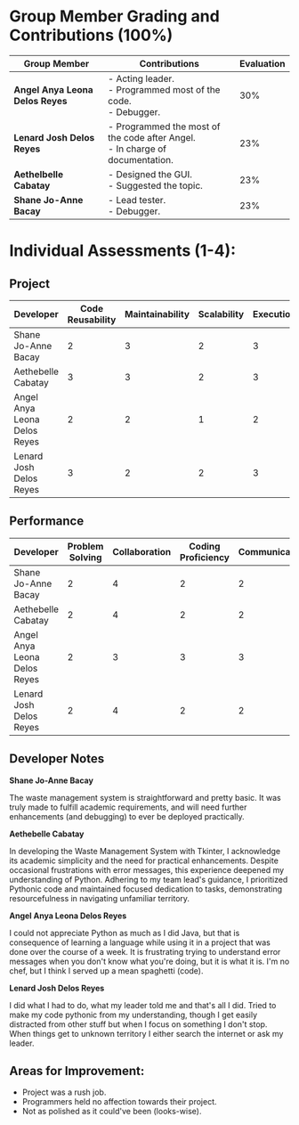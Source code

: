 
# Group Member Grading and Contributions (100%)

| **Group Member**                                | **Contributions**                               | **Evaluation** |
| ------------------------------------------------- | ----------------------------------------------- | --------------- |
| **Angel Anya Leona Delos Reyes** | - Acting leader. <br/> - Programmed most of the code. <br/> - Debugger. | 30% |
| **Lenard Josh Delos Reyes** | - Programmed the most of the code after Angel. <br/> - In charge of documentation. | 23% |
| **Aethelbelle Cabatay** | - Designed the GUI. <br/> - Suggested the topic. | 23% |
| **Shane Jo-Anne Bacay** | - Lead tester. <br/> - Debugger. | 23% |


# Individual Assessments (1-4):

## Project

| Developer                    | Code Reusability | Maintainability | Scalability | Execution | Originality | Overall Impression |
| ----------------------------- | ----------------- | ---------------- | ------------ | --------- | ------------ | ------------------- |
| Shane Jo-Anne Bacay           | 2                 | 3                | 2            | 3         | 2            | 2.4                 |
| Aethebelle Cabatay            | 3                 | 3                | 2            | 3         | 3            | 2.8                 |
| Angel Anya Leona Delos Reyes  | 2                 | 2                | 1            | 2         | 2            | 1.8                 |
| Lenard Josh Delos Reyes       | 3                 | 2                | 2            | 3         | 2            | 2.4                 |

## Performance

| Developer                    | Problem Solving | Collaboration | Coding Proficiency | Communication | Creativity | Overall Impression |
| ----------------------------- | --------------- | -------------- | ------------------- | -------------- | ----------- | ------------------- |
| Shane Jo-Anne Bacay           | 2               | 4              | 2                   | 2              | 2           | 2.4                 |
| Aethebelle Cabatay            | 2               | 4              | 2                   | 2              | 2           | 2.4                 |
| Angel Anya Leona Delos Reyes  | 2               | 3              | 3                   | 3              | 3           | 2.4                 |
| Lenard Josh Delos Reyes       | 2               | 4              | 2                   | 2              | 2           | 2.4                 |

## Developer Notes

**Shane Jo-Anne Bacay**

The waste management system is straightforward and pretty basic. It was truly made to fulfill academic requirements, and will need further enhancements (and debugging) to ever be deployed practically.

**Aethebelle Cabatay**

In developing the Waste Management System with Tkinter, I acknowledge its academic simplicity and the need for practical enhancements. Despite occasional frustrations with error messages, this experience deepened my understanding of Python. Adhering to my team lead's guidance, I prioritized Pythonic code and maintained focused dedication to tasks, demonstrating resourcefulness in navigating unfamiliar territory.

**Angel Anya Leona Delos Reyes**

I could not appreciate Python as much as I did Java, but that is consequence of learning a language while using it in a project that was done over the course of a week. It is frustrating trying to understand error messages when you don't know what you're doing, but it is what it is. I'm no chef, but I think I served up a mean spaghetti (code). 

**Lenard Josh Delos Reyes**

I did what I had to do, what my leader told me and that's all I did. Tried to make my code pythonic from my understanding, though I get easily distracted from other stuff but when I focus on something I don't stop. When things get to unknown territory I either search the internet or ask my leader.

## Areas for Improvement:
- Project was a rush job.
- Programmers held no affection towards their project.
- Not as polished as it could've been (looks-wise).


